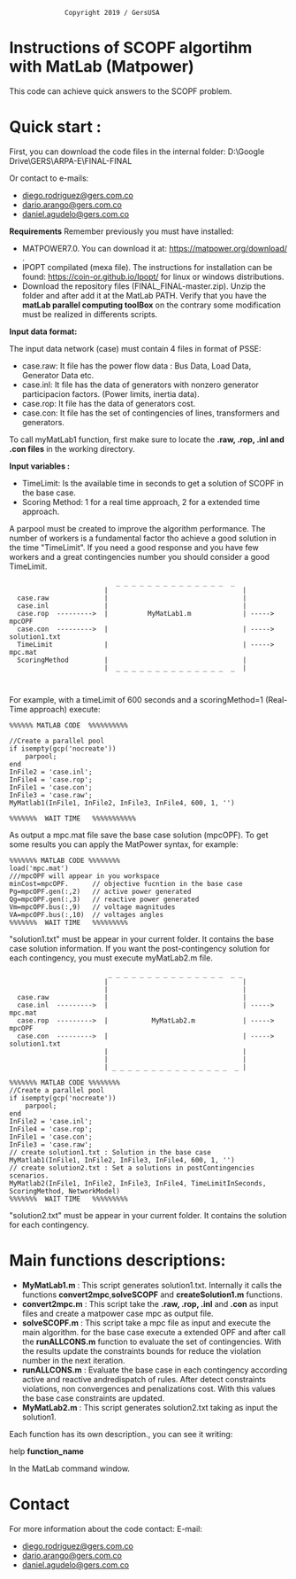 
```
              Copyright 2019 / GersUSA
```

# Instructions of SCOPF algortihm with MatLab (Matpower)


This code can achieve quick answers to the SCOPF problem.

# Quick start :

First, you can download the code files in the internal folder: 
D:\Google Drive\GERS\ARPA-E\FINAL-FINAL

Or contact to e-mails:
- diego.rodriguez@gers.com.co
- dario.arango@gers.com.co
- daniel.agudelo@gers.com.co


**Requirements**
Remember previously you must have installed:
- MATPOWER7.0. You can download it at: https://matpower.org/download/  .
- IPOPT compilated (mexa file). The instructions for installation can be found: https://coin-or.github.io/Ipopt/ for linux or windows      distributions.
- Download the repository files (FINAL_FINAL-master.zip). Unzip the folder and after add it at the MatLab PATH.
Verify that you have the **matLab parallel computing toolBox** on the contrary some modification must be realized in differents scripts.




**Input data format:**
 
 The input data network (case) must contain 4 files in format of PSSE:

- case.raw:  It file has the power flow data : Bus Data, Load Data, Generator Data etc.
- case.inl:  It file has the data of generators with  nonzero generator participacion factors. (Power limits, inertia data).
- case.rop:  It file has the data of generators cost.
- case.con:  It file has the set of contingencies of lines, transformers and generators.



To call myMatLab1 function, first make sure to locate the **.raw, .rop, .inl and .con files** in the  working directory.

**Input variables :**
- TimeLimit:  Is the available time in seconds to get a solution of SCOPF in the base case.
- Scoring Method: 1 for a real time approach, 2 for a extended time approach.

A parpool must be created to improve the algorithm performance.  The number of workers is a fundamental factor tho achieve a  good solution in the time "TimeLimit". If you need a good response and you have few workers and a great contingencies number you should consider a good TimeLimit.

```
                           _ _ _ _ _ _ _ _ _ _ _ _ _ _  _ 
                        |                                  |    
  case.raw              |                                  |        
  case.inl              |                                  |        
  case.rop  --------->  |          MyMatLab1.m             | -----> mpcOPF  
  case.con  --------->  |                                  | -----> solution1.txt
  TimeLimit             |                                  | -----> mpc.mat
  ScoringMethod         |                                  |   
                        |  _ _ _ _ _ _ _ _ _ _ _ _ _ _  _  | 
                        
                        
```


For example, with a timeLimit of 600 seconds  and a scoringMethod=1 (Real-Time approach) execute:

```
%%%%%% MATLAB CODE  %%%%%%%%%%

//Create a parallel pool
if isempty(gcp('nocreate'))
    parpool;
end
InFile2 = 'case.inl';
InFile4 = 'case.rop';
InFile1 = 'case.con';
InFile3 = 'case.raw';
MyMatlab1(InFile1, InFile2, InFile3, InFile4, 600, 1, '')

%%%%%%%  WAIT TIME   %%%%%%%%%%%

```

As output a mpc.mat file save the base case solution (mpcOPF). To get some results you can
apply the MatPower syntax, for example:

```
%%%%%%% MATLAB CODE %%%%%%%%
load('mpc.mat')
///mpcOPF will appear in you workspace
minCost=mpcOPF.      // objective fucntion in the base case
Pg=mpcOPF.gen(:,2)   // active power generated
Qg=mpcOPF.gen(:,3)   // reactive power generated
Vm=mpcOPF.bus(:,9)   // voltage magnitudes
VA=mpcOPF.bus(:,10)  // voltages angles
%%%%%%%  WAIT TIME   %%%%%%%%%

```

"solution1.txt" must be appear in your current folder. It contains the base case solution information.
If you want the post-contingency solution for each contingency, you must execute myMatLab2.m file.

```
                         _ _ _ _ _ _ _ _ _ _ _ _ _ _ _  _ _
                        |                                  | 
                        |                                  |    
  case.raw              |                                  |        
  case.inl  --------->  |                                  | -----> mpc.mat
  case.rop  --------->  |           MyMatLab2.m            | -----> mpcOPF  
  case.con  --------->  |                                  | -----> solution1.txt
                        |                                  | 
                        |                                  |   
                        | _ _ _ _ _ _ _ _ _ _ _ _ _ _ _  _ | 
```

```
%%%%%%% MATLAB CODE %%%%%%%%
//Create a parallel pool
if isempty(gcp('nocreate'))
    parpool;
end
InFile2 = 'case.inl';
InFile4 = 'case.rop';
InFile1 = 'case.con';
InFile3 = 'case.raw';
// create solution1.txt : Solution in the base case
MyMatlab1(InFile1, InFile2, InFile3, InFile4, 600, 1, '')
// create solution2.txt : Set a solutions in postContingencies scenarios. 
MyMatlab2(InFile1, InFile2, InFile3, InFile4, TimeLimitInSeconds, ScoringMethod, NetworkModel)
%%%%%%%  WAIT TIME   %%%%%%%%%
```
"solution2.txt" must be appear in your current folder. It contains the solution for  each contingency.


# Main functions descriptions:

- **MyMatLab1.m** : This script generates solution1.txt. Internally it calls the functions **convert2mpc**,**solveSCOPF** and **createSolution1.m** functions.
- **convert2mpc.m** : This script take the  **.raw, .rop, .inl** and **.con**  as input files and create a matpower case mpc as output file. 
- **solveSCOPF.m** : This script take a mpc file as input and execute the main algorithm. for the base case execute a extended OPF and after call the **runALLCONS.m** function to evaluate the set of contingencies. With the results update the constraints bounds for reduce the violation number in the next iteration.
- **runALLCONS.m** : Evaluate the base case in each contingency according active and reactive andredispatch of  rules. After detect constraints violations, non convergences and penalizations cost. With this values the  base case constraints are updated.   
- **MyMatLab2.m** : This script generates solution2.txt taking as input the solution1.



Each function has its own description., you can see it writing:  

help **function_name** 

In the MatLab command window.



# Contact 
For more information about the code contact:
E-mail:
- diego.rodriguez@gers.com.co
- dario.arango@gers.com.co
- daniel.agudelo@gers.com.co


 
 
                        


